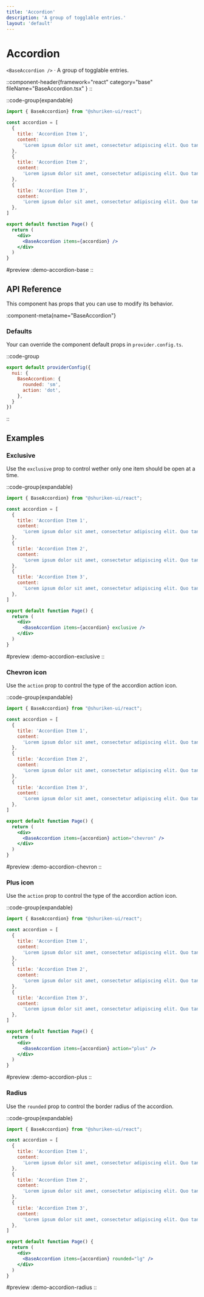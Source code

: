 ```yaml
---
title: 'Accordion'
description: 'A group of togglable entries.'
layout: 'default'
---
```


# Accordion

`<BaseAccordion />` · A group of togglable entries.

::component-header{framework="react" category="base" fileName="BaseAccordion.tsx" }
::

::code-group{expandable}

```jsx [DemoAccordionBase.tsx]
import { BaseAccordion} from "@shuriken-ui/react";

const accordion = [
  {
    title: 'Accordion Item 1',
    content:
      'Lorem ipsum dolor sit amet, consectetur adipiscing elit. Quo tandem modo? Inde igitur, inquit, ordiendum est. Primum quid tu dicis breve? Duo Reges: constructio interrete.',
  },
  {
    title: 'Accordion Item 2',
    content:
      'Lorem ipsum dolor sit amet, consectetur adipiscing elit. Quo tandem modo? Inde igitur, inquit, ordiendum est. Primum quid tu dicis breve? Duo Reges: constructio interrete.',
  },
  {
    title: 'Accordion Item 3',
    content:
      'Lorem ipsum dolor sit amet, consectetur adipiscing elit. Quo tandem modo? Inde igitur, inquit, ordiendum est. Primum quid tu dicis breve? Duo Reges: constructio interrete.',
  },
]

export default function Page() {
  return (
    <div>
      <BaseAccordion items={accordion} />
    </div>
  )
}
```

#preview
:demo-accordion-base
::

## API Reference

This component has props that you can use to modify its behavior.

:component-meta{name="BaseAccordion"}

### Defaults

Your can override the component default props in `provider.config.ts`.

::code-group

```js [provider.config.ts]
export default providerConfig({
  nui: {
    BaseAccordion: {
      rounded: 'sm',
      action: 'dot',
    },
  }
})
```
::

## Examples

### Exclusive

Use the `exclusive` prop to control wether only one item should be open at a time.

::code-group{expandable}

```jsx [DemoAccordionExclusive.tsx]
import { BaseAccordion} from "@shuriken-ui/react";

const accordion = [
  {
    title: 'Accordion Item 1',
    content:
      'Lorem ipsum dolor sit amet, consectetur adipiscing elit. Quo tandem modo? Inde igitur, inquit, ordiendum est. Primum quid tu dicis breve? Duo Reges: constructio interrete.',
  },
  {
    title: 'Accordion Item 2',
    content:
      'Lorem ipsum dolor sit amet, consectetur adipiscing elit. Quo tandem modo? Inde igitur, inquit, ordiendum est. Primum quid tu dicis breve? Duo Reges: constructio interrete.',
  },
  {
    title: 'Accordion Item 3',
    content:
      'Lorem ipsum dolor sit amet, consectetur adipiscing elit. Quo tandem modo? Inde igitur, inquit, ordiendum est. Primum quid tu dicis breve? Duo Reges: constructio interrete.',
  },
]

export default function Page() {
  return (
    <div>
      <BaseAccordion items={accordion} exclusive />
    </div>
  )
}
```

#preview
:demo-accordion-exclusive
::

### Chevron icon

Use the `action` prop to control the type of the accordion action icon.

::code-group{expandable}

```jsx [DemoAccordionChevron.tsx]
import { BaseAccordion} from "@shuriken-ui/react";

const accordion = [
  {
    title: 'Accordion Item 1',
    content:
      'Lorem ipsum dolor sit amet, consectetur adipiscing elit. Quo tandem modo? Inde igitur, inquit, ordiendum est. Primum quid tu dicis breve? Duo Reges: constructio interrete.',
  },
  {
    title: 'Accordion Item 2',
    content:
      'Lorem ipsum dolor sit amet, consectetur adipiscing elit. Quo tandem modo? Inde igitur, inquit, ordiendum est. Primum quid tu dicis breve? Duo Reges: constructio interrete.',
  },
  {
    title: 'Accordion Item 3',
    content:
      'Lorem ipsum dolor sit amet, consectetur adipiscing elit. Quo tandem modo? Inde igitur, inquit, ordiendum est. Primum quid tu dicis breve? Duo Reges: constructio interrete.',
  },
]

export default function Page() {
  return (
    <div>
      <BaseAccordion items={accordion} action="chevron" />
    </div>
  )
}
```

#preview
:demo-accordion-chevron
::

### Plus icon

Use the `action` prop to control the type of the accordion action icon.

::code-group{expandable}

```jsx [DemoAccordionPlus.tsx]
import { BaseAccordion} from "@shuriken-ui/react";

const accordion = [
  {
    title: 'Accordion Item 1',
    content:
      'Lorem ipsum dolor sit amet, consectetur adipiscing elit. Quo tandem modo? Inde igitur, inquit, ordiendum est. Primum quid tu dicis breve? Duo Reges: constructio interrete.',
  },
  {
    title: 'Accordion Item 2',
    content:
      'Lorem ipsum dolor sit amet, consectetur adipiscing elit. Quo tandem modo? Inde igitur, inquit, ordiendum est. Primum quid tu dicis breve? Duo Reges: constructio interrete.',
  },
  {
    title: 'Accordion Item 3',
    content:
      'Lorem ipsum dolor sit amet, consectetur adipiscing elit. Quo tandem modo? Inde igitur, inquit, ordiendum est. Primum quid tu dicis breve? Duo Reges: constructio interrete.',
  },
]

export default function Page() {
  return (
    <div>
      <BaseAccordion items={accordion} action="plus" />
    </div>
  )
}
```

#preview
:demo-accordion-plus
::

### Radius

Use the `rounded` prop to control the border radius of the accordion.

::code-group{expandable}

```jsx [DemoAccordionRadius.tsx]
import { BaseAccordion} from "@shuriken-ui/react";

const accordion = [
  {
    title: 'Accordion Item 1',
    content:
      'Lorem ipsum dolor sit amet, consectetur adipiscing elit. Quo tandem modo? Inde igitur, inquit, ordiendum est. Primum quid tu dicis breve? Duo Reges: constructio interrete.',
  },
  {
    title: 'Accordion Item 2',
    content:
      'Lorem ipsum dolor sit amet, consectetur adipiscing elit. Quo tandem modo? Inde igitur, inquit, ordiendum est. Primum quid tu dicis breve? Duo Reges: constructio interrete.',
  },
  {
    title: 'Accordion Item 3',
    content:
      'Lorem ipsum dolor sit amet, consectetur adipiscing elit. Quo tandem modo? Inde igitur, inquit, ordiendum est. Primum quid tu dicis breve? Duo Reges: constructio interrete.',
  },
]

export default function Page() {
  return (
    <div>
      <BaseAccordion items={accordion} rounded="lg" />
    </div>
  )
}
```

#preview
:demo-accordion-radius
::